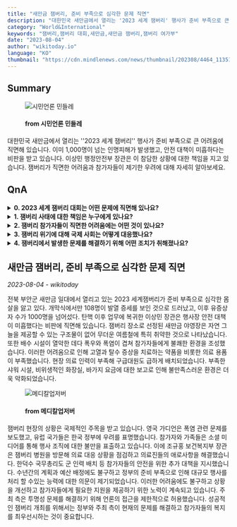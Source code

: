 ```yaml
---
title: "새만금 잼버리, 준비 부족으로 심각한 문제 직면"
description: "대한민국 새만금에서 열리는 '2023 세계 잼버리' 행사가 준비 부족으로 큰 어려움에 직면해 있습니다. 이미 1,000명이 넘는 인명피해가 발생했고, 안전 대책이 미흡하다는 비판을 받고 있습니다. 이상민 행정안전부 장관은 이 참담한 상황에 대한 책임을 지고 있습니다. 잼버리가 직면한 어려움과 참가자들이 제기한 우려에 대해 자세히 알아보세요."
category: "World&International"
keywords: "잼버리,잼버리 대회,새만금,새만금 잼버리,잼버리 여가부"
date: "2023-08-04"
author: "wikitoday.io"
language: "KO"
thumbnail: "https://cdn.mindlenews.com/news/thumbnail/202308/4464_11351_1846_v150.jpg"
---
```


## Summary

<figure>
    <img src="https://cdn.mindlenews.com/news/thumbnail/202308/4464_11351_1846_v150.jpg" alt="시민언론 민들레" />
    <figcaption>
        <h4> from 시민언론 민들레</h4>
    </figcaption>
</figure>

대한민국 새만금에서 열리는 ''2023 세계 잼버리'' 행사가 준비 부족으로 큰 어려움에 직면해 있습니다. 이미 1,000명이 넘는 인명피해가 발생했고, 안전 대책이 미흡하다는 비판을 받고 있습니다. 이상민 행정안전부 장관은 이 참담한 상황에 대한 책임을 지고 있습니다. 잼버리가 직면한 어려움과 참가자들이 제기한 우려에 대해 자세히 알아보세요.

## QnA

<details>
        <summary><b>0. 2023 세계 잼버리 대회는 어떤 문제에 직면해 있나요?</b></summary>
        이 행사는 준비 부족으로 인해 많은 수의 부상자 발생, 부적절한 안전 조치, 열악한 캠프장 환경 등의 문제가 발생하고 있습니다.
    </details>
    
<details>
        <summary><b>1. 잼버리 사태에 대한 책임은 누구에게 있나요?</b></summary>
        이상민 행정안전부 장관은 행사장 안전 대책과 준비 부족에 대한 책임을 지고 있습니다.
    </details>
    
<details>
        <summary><b>2. 잼버리 참가자들이 직면한 어려움에는 어떤 것이 있나요?</b></summary>
        참가자들은 캠프장 그늘 부족, 배수 불량, 의료용품 부족, 샤워 시설 부족, 비위생적인 화장실, 비싼 물품 등의 문제에 직면했습니다.
    </details>
    
<details>
        <summary><b>3. 잼버리 위기에 대해 국제 사회는 어떻게 대응했나요?</b></summary>
        영국 가디언은 폭염 관련 문제를 보도했고, 유럽 국가들은 한국 정부에 우려를 표명했습니다. 참가자와 가족들도 소셜 미디어를 통해 불만을 표출하고 있습니다.
    </details>
    
<details>
        <summary><b>4. 잼버리에서 발생한 문제를 해결하기 위해 어떤 조치가 취해졌나요?</b></summary>
        조규홍 보건복지부 장관은 잼버리병원을 방문해 의료 대응 상황을 점검했습니다. 한덕수 국무총리는 추가 지원과 안전 대책을 위해 군 병력 배치를 지시했습니다.
    </details>


## 새만금 잼버리, 준비 부족으로 심각한 문제 직면

_2023-08-04 - wikitoday_

전북 부안군 새만금 일대에서 열리고 있는 2023 세계잼버리가 준비 부족으로 심각한 몸살을 앓고 있다. 개막식에서만 108명이 발열 증세를 보인 것으로 드러났고, 이후 유증상자 수가 1000명을 넘어섰다. 탄핵 이후 업무에 복귀한 이상민 장관은 행사장 안전 대책이 미흡했다는 비판에 직면해 있습니다. 잼버리 장소로 선정된 새만금 야영장은 자연 그늘을 제공할 수 있는 구조물이 없어 무더운 여름철에 특히 취약한 것으로 나타났습니다. 또한 배수 시설이 열악한 데다 폭우와 폭염이 겹쳐 참가자들에게 불쾌한 환경을 조성했습니다. 이러한 어려움으로 인해 고열과 탈수 증상을 치료하는 약품을 비롯한 의료 용품이 부족했습니다. 현장 의료 인력이 부족해 구급대원도 급하게 배치되었습니다. 부족한 샤워 시설, 비위생적인 화장실, 바가지 요금에 대한 보고로 인해 불만족스러운 환경은 더욱 악화되었습니다.

<figure>
    <img src="http://cdn.monews.co.kr/news/thumbnail/202308/325623_92181_950_v150.jpg" alt="메디칼업저버" />
    <figcaption>
        <h4> from 메디칼업저버</h4>
    </figcaption>
</figure>

잼버리 현장의 상황은 국제적인 주목을 받고 있습니다. 영국 가디언은 폭염 관련 문제를 보도했고, 유럽 국가들은 한국 정부에 우려를 표명했습니다. 참가자와 가족들은 소셜 미디어를 통해 행사 조직에 대한 불만을 표출하고 있습니다. 이에 조규홍 보건복지부 장관은 잼버리 병원을 방문해 의료 대응 상황을 점검하고 의료진들의 애로사항을 해결했습니다. 한덕수 국무총리도 군 인력 배치 등 참가자들의 안전을 위한 추가 대책을 지시했습니다. 수년간의 계획과 예산 배정에도 불구하고 정부의 준비 부족으로 인해 대규모 행사를 처리 할 수있는 능력에 대한 의문이 제기되었습니다. 이러한 어려움에도 불구하고 상황을 개선하고 참가자들에게 필요한 지원을 제공하기 위한 노력이 계속되고 있습니다. 주최 측은 투명성 문제를 해결하기 위해 언론의 접근을 제한적으로 허용했습니다. 성공적인 잼버리 개최를 위해서는 정부와 주최 측이 현재의 문제를 해결하고 참가자들의 복지를 최우선시하는 것이 중요합니다.
